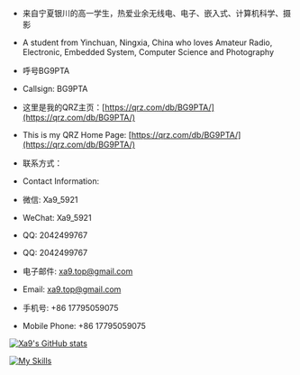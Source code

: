 - 来自宁夏银川的高一学生，热爱业余无线电、电子、嵌入式、计算机科学、摄影
- A student from Yinchuan, Ningxia, China who loves Amateur Radio, Electronic, Embedded System, Computer Science and Photography

- 呼号BG9PTA
- Callsign: BG9PTA

- 这里是我的QRZ主页：[https://qrz.com/db/BG9PTA/](https://qrz.com/db/BG9PTA/)
- This is my QRZ Home Page: [https://qrz.com/db/BG9PTA/](https://qrz.com/db/BG9PTA/)

- 联系方式：
- Contact Information:

- 微信: Xa9_5921
- WeChat: Xa9_5921

- QQ: 2042499767
- QQ: 2042499767

- 电子邮件: [xa9.top@gmail.com](mailto:xa9.top@gmail.com)
- Email: [xa9.top@gmail.com](mailto:xa9.top@gmail.com)

- 手机号: +86 17795059075
- Mobile Phone: +86 17795059075

[![Xa9's GitHub stats](https://github-readme-stats.vercel.app/api?username=xa9-top)](https://github.com/anuraghazra/github-readme-stats)

[![My Skills](https://skillicons.dev/icons?i=html,python,cpp,linux,arch,debian,androidstudio,docker,arduino,blender,gmail,opencv,postman,powershell,gcp,cloudflare,github,vscode,php,ps,nginx)](https://skillicons.dev)
